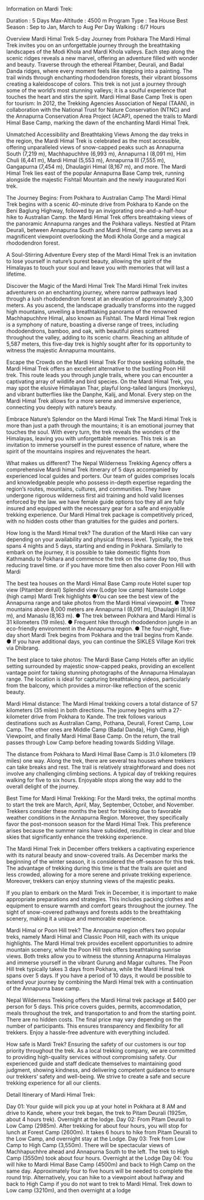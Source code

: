 Information on Mardi Trek:

Duration : 5 Days
Max-Altitude : 4500 m
Program Type : Tea House
Best Season : Sep to Jan, March to Aug
Per Day Walking : 6/7 Hours

Overview
Mardi Himal Trek 5-day Journey from Pokhara
The Mardi Himal Trek invites you on an unforgettable journey through the breathtaking landscapes of the Modi Khola and Mardi Khola valleys. Each step along the scenic ridges reveals a new marvel, offering an adventure filled with wonder and beauty. Traverse through the ethereal Pitamber, Deurali, and Badal Danda ridges, where every moment feels like stepping into a painting. The trail winds through enchanting rhododendron forests, their vibrant blossoms creating a kaleidoscope of colors. This trek is not just a journey through some of the world’s most stunning valleys; it is a soulful experience that touches the heart and stirs the spirit.
Mardi Himal Base Camp Trek is open for tourism:
In 2012, the Trekking Agencies Association of Nepal (TAAN), in collaboration with the National Trust for Nature Conservation (NTNC) and the Annapurna Conservation Area Project (ACAP), opened the trails to Mardi Himal Base Camp, marking the dawn of the enchanting Mardi Himal Trek.

Unmatched Accessibility and Breathtaking Views
Among the day treks in the region, the Mardi Himal Trek is celebrated as the most accessible, offering unparalleled views of snow-capped peaks such as Annapurna South (7,219 m), Machhapuchhre (6,993 m), Annapurna I (8,091 m), Him Chuli (6,441 m), Mardi Himal (5,553 m), Annapurna III (7,555 m), Gangapurna (7,454 m), Dhaulagiri Himal (8,167 m), and more. The Mardi Himal Trek lies east of the popular Annapurna Base Camp trek, running alongside the majestic Fishtail Mountain and the newly inaugurated Kori trek.

The Journey Begins: From Pokhara to Australian Camp
The Mardi Himal Trek begins with a scenic 40-minute drive from Pokhara to Kande on the Beni Baglung Highway, followed by an invigorating one-and-a-half-hour hike to Australian Camp. the Mardi Himal Trek offers breathtaking views of the panoramic Annapurna ranges and the Pokhara valleys. Nestled at Pitam Deurali, between Annapurna South and Mardi Himal, the camp serves as a magnificent viewpoint overlooking the Modi Khola Gorge and a magical rhododendron forest.

A Soul-Stirring Adventure
Every step of the Mardi Himal Trek is an invitation to lose yourself in nature’s purest beauty, allowing the spirit of the Himalayas to touch your soul and leave you with memories that will last a lifetime.

Discover the Magic of the Mardi Himal Trek
The Mardi Himal Trek invites adventurers on an enchanting journey, where narrow pathways lead through a lush rhododendron forest at an elevation of approximately 3,300 meters. As you ascend, the landscape gradually transforms into the rugged high mountains, unveiling a breathtaking panorama of the renowned Machhapuchhre Himal, also known as Fishtail. The Mardi Himal Trek region is a symphony of nature, boasting a diverse range of trees, including rhododendrons, bamboo, and oak, with beautiful pines scattered throughout the valley, adding to its scenic charm. Reaching an altitude of 5,587 meters, this five-day trek is highly sought after for its opportunity to witness the majestic Annapurna mountains.

Escape the Crowds on the Mardi Himal Trek
For those seeking solitude, the Mardi Himal Trek offers an excellent alternative to the bustling Poon Hill trek. This route leads you through jungle trails, where you can encounter a captivating array of wildlife and bird species. On the Mardi Himal Trek, you may spot the elusive Himalayan Thar, playful long-tailed langurs (monkeys), and vibrant butterflies like the Danphe, Kalij, and Monal. Every step on the Mardi Himal Trek allows for a more serene and immersive experience, connecting you deeply with nature’s beauty.

Embrace Nature’s Splendor on the Mardi Himal Trek
The Mardi Himal Trek is more than just a path through the mountains; it is an emotional journey that touches the soul. With every turn, the trek reveals the wonders of the Himalayas, leaving you with unforgettable memories. This trek is an invitation to immerse yourself in the purest essence of nature, where the spirit of the mountains inspires and rejuvenates the heart.

What makes us different?
The Nepal Wilderness Trekking Agency offers a comprehensive Mardi himal Trek itinerary of 5 days accompanied by experienced local guides and porters. Our team of guides comprises locals and knowledgeable people who possess in-depth expertise regarding the region’s routes, mountains, cultures, and communities. They have undergone rigorous wilderness first aid training and hold valid licenses enforced by the law. we have female guide options too they all are fully insured and equipped with the necessary gear for a safe and enjoyable trekking experience. Our Mardi Himal trek package is competitively priced, with no hidden costs other than gratuities for the guides and porters.

How long is the Mardi Himal trek?
The duration of the Mardi Hike can vary depending on your availability and physical fitness level. Typically, the trek spans 4 nights and 5 days, starting and ending in Pokhara. Similarly to embark on the journey, it is possible to take domestic flights from Kathmandu to Pokhara and commence the trek on the same day too, thus reducing travel time. or if you have more time then also cover Poon Hill with Mardi

The best tea houses on the Mardi Himal Base Camp route
Hotel super top view (Pitamber derail)
Splendid view (Lodge low camp)
Namaste Lodge (high camp)
Mardi Trek highlights
●You can see the best view of the Annapurna range and take photos from the Mardi Himal viewpoint.
● Three mountains above 8,000 meters are Annapurna I (8,091 m), Dhaulagiri (8,167 m),
and Manaslu (8,163 m).
● The trek between Pokhara and Mardi Himal is 31 kilometers (19 miles).
● Frequent hike through rhododendron jungle in an eco-friendly environment in the
Annapurna region.
● The four-night, five-day short Mardi Trek begins from Pokhara and the trail begins from Kande.
● If you have additional days, you can continue the SIKLES Village Kori trek via Dhibrang.

The best place to take photos:
The Mardi Base Camp Hotels offer an idyllic setting surrounded by majestic snow-capped peaks, providing an excellent vantage point for taking stunning photographs of the Annapurna Himalayan range. The location is ideal for capturing breathtaking videos, particularly from the balcony, which provides a mirror-like reflection of the scenic beauty.

Mardi Himal distance:
The Mardi Himal trekking covers a total distance of 57 kilometers (35 miles) in both directions. The journey begins with a 27-kilometer drive from Pokhara to Kande. The trek follows various destinations such as Australian Camp, Pothana, Deurali, Forest Camp, Low Camp. The other ones are Middle Camp (Badal Danda), High Camp, High Viewpoint, and finally Mardi Himal Base Camp. On the return, the trail passes through Low Camp before heading towards Sidding Village.

The distance from Pokhara to Mardi Himal Base Camp is 31.0 kilometers (19 miles) one way. Along the trek, there are several tea houses where trekkers can take breaks and rest. The trail is relatively straightforward and does not involve any challenging climbing sections. A typical day of trekking requires walking for five to six hours. Enjoyable stops along the way add to the overall delight of the journey.

Best Time for Mardi Himal Trekking:
For the Mardi treks, the optimal months to start the trek are March, April, May, September, October, and November. Trekkers consider these months the best for trekking due to favorable weather conditions in the Annapurna Region. Moreover, they specifically favor the post-monsoon season for the Mardi Himal Trek. This preference arises because the summer rains have subsided, resulting in clear and blue skies that significantly enhance the trekking experience.

The Mardi Himal Trek in December offers trekkers a captivating experience with its natural beauty and snow-covered trails. As December marks the beginning of the winter season, it is considered the off-season for this trek. The advantage of trekking during this time is that the trails are quiet and less crowded, allowing for a more serene and private trekking experience. Moreover, trekkers can enjoy stunning views of the majestic peaks.

If you plan to embark on the Mardi Trek in December, it is important to make appropriate preparations and strategies. This includes packing clothes and equipment to ensure warmth and comfort gears throughout the journey. The sight of snow-covered pathways and forests adds to the breathtaking scenery, making it a unique and memorable experience.

Mardi Himal or Poon Hill trek?
The Annapurna region offers two popular treks, namely Mardi Himal and Classic Poon Hill, each with its unique highlights. The Mardi Himal trek provides excellent opportunities to admire mountain scenery, while the Poon Hill trek offers breathtaking sunrise views. Both treks allow you to witness the stunning Annapurna Himalayas and immerse yourself in the vibrant Gurung and Magar cultures. The Poon Hill trek typically takes 3 days from Pokhara, while the Mardi Himal trek spans over 5 days. If you have a period of 10 days, it would be possible to extend your journey by combining the Mardi Himal trek with a continuation of the Annapurna base camp.

Nepal Wilderness Trekking offers the Mardi Himal trek package at $400 per person for 5 days. This price covers guides, permits, accommodation, meals throughout the trek, and transportation to and from the starting point. There are no hidden costs. The final price may vary depending on the number of participants. This ensures transparency and flexibility for all trekkers. Enjoy a hassle-free adventure with everything included.

How safe is Mardi Trek?
Ensuring the safety of our customers is our top priority throughout the trek. As a local trekking company, we are committed to providing high-quality services without compromising safety. Our experienced guide and staff dedicate themselves to maintaining good judgment, showing kindness, and delivering competent guidance to ensure our trekkers’ safety and well-being. We strive to create a safe and secure trekking experience for all our clients.

Detail Itinerary of Mardi Himal Trek:

Day 01: Your guide will pick you up at your hotel in Pokhara at 8 AM and drive to Kande, where your trek began, the trek to Pitam Deurali (1925m, about 4 hours trek). Overnight at the lodge.
Day 02: From Pitam Deurali to Low Camp (2985m). After trekking for about four hours, you will stop for lunch at Forest Camp (2600m). It takes 6 hours to hike from Pitam Deurali to the Low Camp, and overnight stay at the Lodge.
Day 03: Trek from Low Camp to High Camp (3,550m). There will be spectacular views of Machhapuchhre ahead and Annapurna South to the left. The trek to High Camp (3550m) took about four hours. Overnight at the Lodge
Day 04: You will hike to Mardi Himal Base Camp (4500m) and back to High Camp on the same day. Approximately four to five hours will be needed to complete the round trip. Alternatively, you can hike to a viewpoint about halfway and back to High Camp if you do not want to trek to Mardi Himal. Trek down to Low camp (3210m), and then overnight at a lodge
